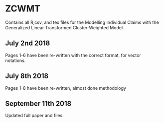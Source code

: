 # ZCWMT

Contains all R,csv, and tex files for the Modelling Individual Claims with the Generalized Linear Transformed Cluster-Weighted Model. 

## July 2nd 2018

Pages 1-6 have been re-written with the correct format, for vector notations. 

## July 8th 2018

Pages 1-8 have been re-written, almost done methodology

## September 11th 2018

Updated full paper and files. 
